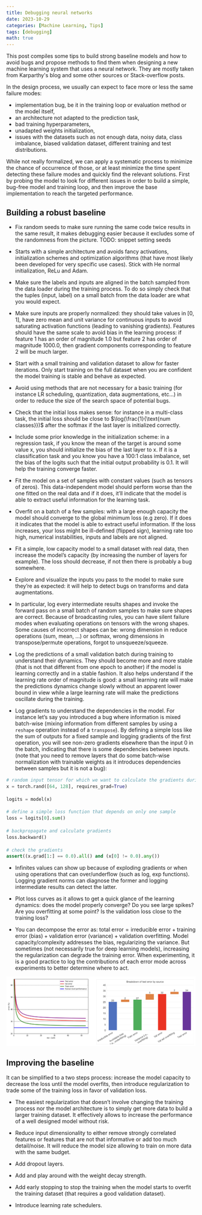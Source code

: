 ```yaml
---
title: Debugging neural networks
date: 2023-10-29
categories: [Machine Learning, Tips]
tags: [debugging]
math: true
---
```


This post compiles some tips to build strong baseline models and how to avoid bugs and propose methods to find them when designing a new machine learning system that uses a neural network. They are mostly taken from Karparthy's blog and some other sources or Stack-overflow posts.

In the design process, we usually can expect to face more or less the same failure modes:

- implementation bug, be it in the training loop or evaluation method or the model itself,
- an architecture not adapted to the prediction task,
- bad training hyperparameters,
- unadapted weights initialization,
- issues with the datasets such as not enough data, noisy data, class imbalance, biased validation dataset, different training and test distributions.

While not really formalized, we can apply a systematic process to minimize the chance of occurrence of those, or at least minimize the time spent detecting these failure modes and quickly find the relevant solutions. First by probing the model to look for different issues in order to build a simple, bug-free model and training loop, and then improve the base implementation to reach the targeted performance.

## Building a robust baseline

- Fix random seeds to make sure running the same code twice results in the same result, it makes debugging easier because it excludes some of the randomness from the picture. TODO: snippet setting seeds

- Starts with a simple architecture and avoids fancy activations, initialization schemes and optimization algorithms (that have most likely been developed for very specific use cases). Stick with He normal initialization, ReLu and Adam.

- Make sure the labels and inputs are aligned in the batch sampled from the data loader during the training process. To do so simply check that the tuples (input, label) on a small batch from the data loader are what you would expect.

- Make sure inputs are properly normalized: they should take values in $[0, 1]$, have zero mean and unit variance for continuous inputs to avoid saturating activation functions (leading to vanishing gradients). Features should have the same scale to avoid bias in the learning process: if feature 1 has an order of magnitude 1.0 but feature 2 has order of magnitude 1000.0, then gradient components corresponding to feature 2 will be much larger.

- Start with a small training and validation dataset to allow for faster iterations. Only start training on the full dataset when you are confident the model training is stable and behave as expected.

- Avoid using methods that are not necessary for a basic training (for instance LR scheduling, quantization, data augmentations, etc…) in order to reduce the size of the search space of potential bugs.

- Check that the initial loss makes sense: for instance in a multi-class task, the initial loss should be close to $\log(\frac{1}{\text{num classes}})$ after the softmax if the last layer is initialized correctly.

- Include some prior knowledge in the initialization scheme: in a regression task, if you know the mean of the target is around some value x, you should initialize the bias of the last layer to x. If it is a classification task and you know you have a 100:1 class imbalance, set the bias of the logits such that the initial output probability is 0.1. It will help the training converge faster.

- Fit the model on a set of samples with constant values (such as tensors of zeros). This data-independent model should perform worse than the one fitted on the real data and if it does, it’ll indicate that the model is able to extract useful information for the learning task.

- Overfit on a batch of a few samples: with a large enough capacity the model should converge to the global minimum loss (e.g zero). If it does it indicates that the model is able to extract useful information. If the loss increases, your loss might be ill-defined (flipped sign), learning rate too high, numerical instabilities, inputs and labels are not aligned.

- Fit a simple, low capacity model to a small dataset with real data, then increase the model’s capacity (by increasing the number of layers for example). The loss should decrease, if not then there is probably a bug somewhere.

- Explore and visualize the inputs you pass to the model to make sure they’re as expected: it will help to detect bugs on transforms and data augmentations.

- In particular, log every intermediate results shapes and invoke the forward pass on a small batch of random samples to make sure shapes are correct. Because of broadcasting rules, you can have silent failure modes when evaluating operations on tensors with the wrong shapes. Some causes of incorrect shapes can be: wrong dimension in reduce operations (sum, mean, …) or softmax, wrong dimensions in transpose/permute operations, forgot to unsqueeze/squeeze.

- Log the predictions of a small validation batch during training to understand their dynamics. They should become more and more stable (that is not that different from one epoch to another) if the model is learning correctly and in a stable fashion. It also helps understand if the learning rate order of magnitude is good: a small learning rate will make the predictions dynamics change slowly without an apparent lower bound in view while a large learning rate will make the predictions oscillate during the training.

- Log gradients to understand the dependencies in the model. For instance let’s say you introduced a bug where information is mixed batch-wise (mixing information from different samples by using a `reshape` operation instead of a `transpose`). By defining a simple loss like the sum of outputs for a fixed sample and logging gradients of the first operation, you will see non-zero gradients elsewhere than the input 0 in the batch, indicating that there is some dependencies between inputs. (note that you need to remove layers that do some batch-wise normalization with trainable weights as it introduces dependencies between samples but it is not a bug):

```python
# random input tensor for which we want to calculate the gradients during the backpropagation
x = torch.rand([64, 128], requires_grad=True)

logits = model(x)

# define a simple loss function that depends on only one sample
loss = logits[0].sum()

# backpropagate and calculate gradients
loss.backward()

# check the gradients
assert((x.grad[1:] == 0.0).all() and (x[0] != 0.0).any())
```

- Infinites values can show up because of exploding gradients or when using operations that can over/underflow (such as log, exp functions). Logging gradient norms can diagnose the former and logging intermediate results can detect the latter.

- Plot loss curves as it allows to get a quick glance of the learning dynamics: does the model properly converge? Do you see large spikes? Are you overfitting at some point? Is the validation loss close to the training loss?

- You can decompose the error as: $\text{total error} = \text{irreducible error} + \text{training error (bias)} + \text{validation error (variance)} + \text{validation overfitting}$. Model capacity/complexity addresses the bias, regularizing the variance. But sometimes (not necessarily true for deep learning models), increasing the regularization can degrade the training error. When experimenting, it is a good practice to log the contributions of each error mode across experiments to better determine where to act.

![error decomposition](/assets/img/posts/debugging-nn/error-decomposition.png)

## Improving the baseline

It can be simplified to a two steps process: increase the model capacity to decrease the loss until the model overfits, then introduce regularization to trade some of the training loss in favor of validation loss.

- The easiest regularization that doesn’t involve changing the training process nor the model architecture is to simply get more data to build a larger training dataset. It effectively allows to increase the performance of a well designed model without risk.

- Reduce input dimensionality to either remove strongly correlated features or features that are not that informative or add too much detail/noise. It will reduce the model size allowing to train on more data with the same budget.

- Add dropout layers.

- Add and play around with the weight decay strength.

- Add early stopping to stop the training when the model starts to overfit the training dataset (that requires a good validation dataset).

- Introduce learning rate schedulers.
